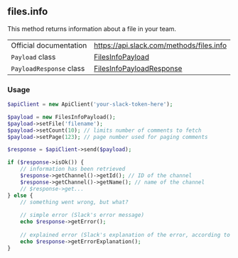 ## files.info

This method returns information about a file in your team.

| | |
|-------------------------|-------------------------------------------------------------------------------------------------------------------------------|
| Official documentation  | https://api.slack.com/methods/files.info                                                                                      |
| `Payload` class         | [FilesInfoPayload](https://github.com/displayce/slack/blob/master/src/CL/Slack/Payload/FilesInfoPayload.php)                 |
| `PayloadResponse` class | [FilesInfoPayloadResponse](https://github.com/displayce/slack/blob/master/src/CL/Slack/Payload/FilesInfoPayloadResponse.php) |


### Usage

```php
$apiClient = new ApiClient('your-slack-token-here');

$payload = new FilesInfoPayload();
$payload->setFile('filename');
$payload->setCount(10); // limits number of comments to fetch
$payload->setPage(123); // page number used for paging comments

$response = $apiClient->send($payload);

if ($response->isOk()) {
    // information has been retrieved
    $response->getChannel()->getId(); // ID of the channel
    $response->getChannel()->getName(); // name of the channel
    // $response->get...
} else {
    // something went wrong, but what?
    
    // simple error (Slack's error message)
    echo $response->getError();
    
    // explained error (Slack's explanation of the error, according to the documentation)
    echo $response->getErrorExplanation();
}
```

